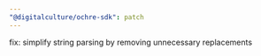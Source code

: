 ```yaml
---
"@digitalculture/ochre-sdk": patch
---
```


fix: simplify string parsing by removing unnecessary replacements
